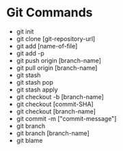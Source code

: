 # Git Commands

- git init
- git clone [git-repository-url]
- git add [name-of-file]
- git add -p
- git push origin [branch-name]
- git pull origin [branch-name]
- git stash
- git stash pop
- git stash apply
- git checkout -b [branch-name]
- git checkout [commit-SHA]
- git checkout [branch-name]
- git commit -m ["commit-message"]
- git branch
- git branch [branch-name]
- git blame  